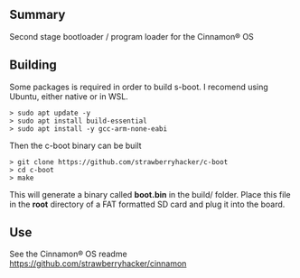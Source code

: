 ## Summary

Second stage bootloader / program loader for the Cinnamon® OS

## Building

Some packages is required in order to build s-boot. I recomend using Ubuntu, either native or in WSL. 

```
> sudo apt update -y
> sudo apt install build-essential
> sudo apt install -y gcc-arm-none-eabi
```

Then the c-boot binary can be built

```
> git clone https://github.com/strawberryhacker/c-boot
> cd c-boot
> make
```

This will generate a binary called **boot.bin** in the build/ folder. Place this file in the **root** directory of a FAT formatted SD card and plug it into the board.

## Use

See the Cinnamon® OS readme https://github.com/strawberryhacker/cinnamon
